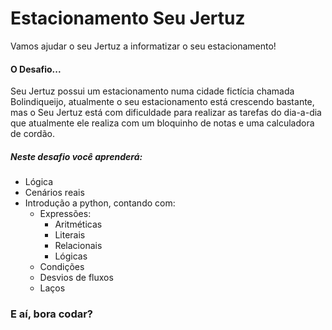 # Estacionamento Seu Jertuz
Vamos ajudar o seu Jertuz a informatizar o seu estacionamento!

#### O Desafio...
Seu Jertuz possui um estacionamento numa cidade fictícia chamada Bolindiqueijo, atualmente o seu estacionamento está crescendo bastante, mas o Seu Jertuz está com dificuldade para realizar as tarefas do dia-a-dia que atualmente ele realiza com um bloquinho de notas e uma calculadora de cordão. 

##### Neste desafio você aprenderá: 
- Lógica
- Cenários reais  
- Introdução a python, contando com:
	- Expressões:
		- Aritméticas
		- Literais
		- Relacionais
		- Lógicas
	- Condições
	- Desvios de fluxos
  	- Laços
### E aí, bora codar? 

